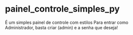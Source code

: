 # painel_controle_simples_py
É um simples painel de controle com estilos
Para entrar como Administrador, basta criar (admin) e a senha que deseja!
